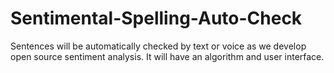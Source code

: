 # Sentimental-Spelling-Auto-Check
Sentences will be automatically checked by text or voice as we develop open source sentiment analysis. It will have an algorithm and user interface.
